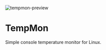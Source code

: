 ![tempmon-preview](https://raw.githubusercontent.com/mdomlop/tempmon/master/tempmon.png "tempmon running")

TempMon
=======

Simple console temperature monitor for Linux.
